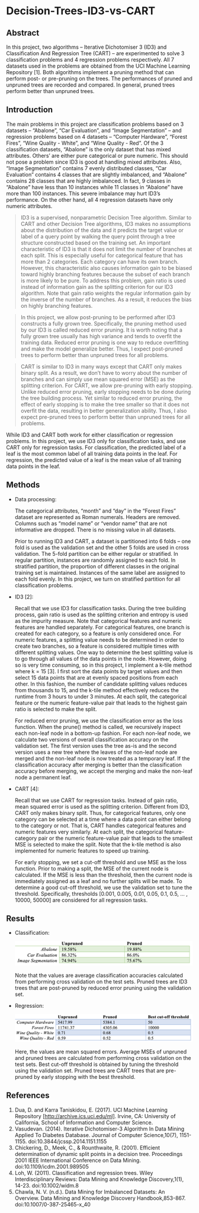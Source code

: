 # Decision-Trees-ID3-vs-CART

## Abstract

In this project, two algorithms – Iterative Dichotomiser 3 (ID3) and Classification And Regression Tree (CART) – are experimented to solve 3 classification problems and 4 regression problems respectively. All 7 datasets used in the problems are obtained from the UCI Machine Learning Repository [1]. Both algorithms implement a pruning method that can perform post- or pre-pruning on the trees. The performances of pruned and unpruned trees are recorded and compared. In general, pruned trees perform better than unpruned trees. 

## Introduction

The main problems in this project are classification problems based on 3 datasets – “Abalone”, “Car Evaluation”, and “Image Segmentation” – and regression problems based on 4 datasets – “Computer Hardware”, “Forest Fires”, “Wine Quality - White”, and “Wine Quality - Red”. Of the 3 classification datasets, “Abalone” is the only dataset that has mixed attributes. Others’ are either pure categorical or pure numeric. This should not pose a problem since ID3 is good at handling mixed attributes. Also, “Image Segmentation” contains 7 evenly distributed classes, “Car Evaluation” contains 4 classes that are slightly imbalanced, and “Abalone” contains 28 classes that are highly imbalanced. In fact, 9 classes in “Abalone” have less than 10 instances while 11 classes in “Abalone” have more than 100 instances. This severe imbalance may hurt ID3’s performance. On the other hand, all 4 regression datasets have only numeric attributes.

> ID3 is a supervised, nonparametric Decision Tree algorithm. Similar to CART and other Decision Tree algorithms, ID3 makes no assumptions about the distribution of the data and it predicts the target value or label of a query point by walking the query point through a tree structure constructed based on the training set. An important characteristic of ID3 is that it does not limit the number of branches at each split. This is especially useful for categorical feature that has more than 2 categories. Each category can have its own branch. However, this characteristic also causes information gain to be biased toward highly branching features because the subset of each branch is more likely to be pure. To address this problem, gain ratio is used instead of information gain as the splitting criterion for our ID3 algorithm. Note that gain ratio weights the regular information gain by the inverse of the number of branches. As a result, it reduces the bias on highly branching features.

> In this project, we allow post-pruning to be performed after ID3 constructs a fully grown tree. Specifically, the pruning method used by our ID3 is called reduced error pruning. It is worth noting that a fully grown tree usually has high variance and tends to overfit the training data. Reduced error pruning is one way to reduce overfitting and make the model generalize better. Thus, I expect post-pruned trees to perform better than unpruned trees for all problems.

> CART is similar to ID3 in many ways except that CART only makes binary split. As a result, we don’t have to worry about the number of branches and can simply use mean squared error (MSE) as the splitting criterion. For CART, we allow pre-pruning with early stopping. Unlike reduced error pruning, early stopping needs to be done during the tree building process. Yet similar to reduced error pruning, the effect of early stopping is to make the tree smaller so that it does not overfit the data, resulting in better generalization ability. Thus, I also expect pre-pruned trees to perform better than unpruned trees for all problems. 

While ID3 and CART both work for either classification or regression problems. In this project, we use ID3 only for classification tasks, and use CART only for regression tasks. For classification, the predicted label of a leaf is the most common label of all training data points in the leaf. For regression, the predicted value of a leaf is the mean value of all training data points in the leaf.

## Methods

- Data processing:

  The categorical attributes, “month” and “day” in the “Forest Fires” dataset are represented as Roman numerals. Headers are removed. Columns such as “model name” or “vendor name” that are not informative are dropped. There is no missing value in all datasets.

  Prior to running ID3 and CART, a dataset is partitioned into 6 folds – one fold is used as the validation set and the other 5 folds are used in cross validation. The 5-fold partition can be either regular or stratified. In regular partition, instances are randomly assigned to each fold. In stratified partition, the proportion of different classes in the original training set is maintained. Instances of the same label are assigned to each fold evenly. In this project, we turn on stratified partition for all classification problems.

- ID3 [2]:

  Recall that we use ID3 for classification tasks. During the tree building process, gain ratio is used as the splitting criterion and entropy is used as the impurity measure. Note that categorical features and numeric features are handled separately. For categorical features, one branch is created for each category, so a feature is only considered once. For numeric features, a splitting value needs to be determined in order to create two branches, so a feature is considered multiple times with different splitting values. One way to determine the best splitting value is to go through all values of the data points in the node. However, doing so is very time consuming, so in this project, I implement a k-tile method where k = 15 [3]. I first sort the data points by target values and then select 15 data points that are at evenly spaced positions from each other. In this fashion, the number of candidate splitting values reduces from thousands to 15, and the k-tile method effectively reduces the runtime from 3 hours to under 3 minutes. At each split, the categorical feature or the numeric feature-value pair that leads to the highest gain ratio is selected to make the split.

  For reduced error pruning, we use the classification error as the loss function. When the prune() method is called, we recursively inspect each non-leaf node in a bottom-up fashion. For each non-leaf node, we calculate two versions of overall classification accuracy on the validation set. The first version uses the tree as-is and the second version uses a new tree where the leaves of the non-leaf node are merged and the non-leaf node is now treated as a temporary leaf. If the classification accuracy after merging is better than the classification accuracy before merging, we accept the merging and make the non-leaf node a permanent leaf.

- CART [4]:
  
  Recall that we use CART for regression tasks. Instead of gain ratio, mean squared error is used as the splitting criterion. Different from ID3, CART only makes binary split. Thus, for categorical features, only one category can be selected at a time where a data point can either belong to the category or not. That is, CART handles categorical features and numeric features very similarly. At each split, the categorical feature-category pair or the numeric feature-value pair that leads to the smallest MSE is selected to make the split. Note that the k-tile method is also implemented for numeric features to speed up training. 

  For early stopping, we set a cut-off threshold and use MSE as the loss function. Prior to making a split, the MSE of the current node is calculated. If the MSE is less than the threshold, then the current node is immediately assigned as a leaf and no further splits will be made. To determine a good cut-off threshold, we use the validation set to tune the threshold. Specifically, thresholds [0.001, 0.005, 0.01, 0.05, 0.1, 0.5, ... , 10000, 50000] are considered for all regression tasks.

## Results

- Classification:

  ![alt text](output/classification.png)

  Note that the values are average classification accuracies calculated from performing cross validation on the test sets. Pruned trees are ID3 trees that are post-pruned by reduced error pruning using the validation set.

- Regression:

  ![alt text](output/regression.png)

  Here, the values are mean squared errors. Average MSEs of unpruned and pruned trees are calculated from performing cross validation on the test sets. Best cut-off threshold is obtained by tuning the threshold using the validation set. Pruned trees are CART trees that are pre-pruned by early stopping with the best threshold.

## References

1. Dua, D. and Karra Taniskidou, E. (2017). UCI Machine Learning Repository [http://archive.ics.uci.edu/ml]. Irvine, CA: University of California, School of Information and Computer Science. 
2. Vasudevan. (2014). Iterative Dichotomiser-3 Algorithm In Data Mining Applied To Diabetes Database. Journal of Computer Science,10(7), 1151-1155. doi:10.3844/jcssp.2014.1151.1155 
3. Chickering, D., Meek, C., & Rounthwaite, R. (2001). Efficient determination of dynamic split points in a decision tree. Proceedings 2001 IEEE International Conference on Data Mining. doi:10.1109/icdm.2001.989505 
4. Loh, W. (2011). Classification and regression trees. Wiley Interdisciplinary Reviews: Data Mining and Knowledge Discovery,1(1), 14-23. doi:10.1002/widm.8
5. Chawla, N. V. (n.d.). Data Mining for Imbalanced Datasets: An Overview. Data Mining and Knowledge Discovery Handbook,853-867. doi:10.1007/0-387-25465-x_40

